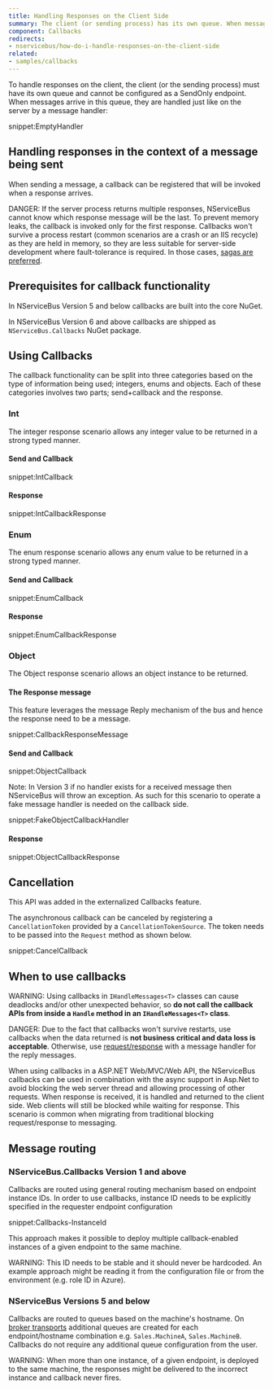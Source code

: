 ```yaml
---
title: Handling Responses on the Client Side
summary: The client (or sending process) has its own queue. When messages arrive in the queue, they are handled by a message handler.
component: Callbacks
redirects:
- nservicebus/how-do-i-handle-responses-on-the-client-side
related:
- samples/callbacks
---
```


To handle responses on the client, the client (or the sending process) must have its own queue and cannot be configured as a SendOnly endpoint. When messages arrive in this queue, they are handled just like on the server by a message handler:


snippet:EmptyHandler


## Handling responses in the context of a message being sent

When sending a message, a callback can be registered that will be invoked when a response arrives.

DANGER: If the server process returns multiple responses, NServiceBus cannot know which response message will be the last. To prevent memory leaks, the callback is invoked only for the first response. Callbacks won't survive a process restart (common scenarios are a crash or an IIS recycle) as they are held in memory, so they are less suitable for server-side development where fault-tolerance is required. In those cases, [sagas are preferred](/nservicebus/sagas/).


## Prerequisites for callback functionality

In NServiceBus Version 5 and below callbacks are built into the core NuGet.

In NServiceBus Version 6 and above callbacks are shipped as `NServiceBus.Callbacks` NuGet package.


## Using Callbacks

The callback functionality can be split into three categories based on the type of information being used; integers, enums and objects. Each of these categories involves two parts; send+callback and the response.


### Int

The integer response scenario allows any integer value to be returned in a strong typed manner.


#### Send and Callback

snippet:IntCallback


#### Response

snippet:IntCallbackResponse


### Enum

The enum response scenario allows any enum value to be returned in a strong typed manner.


#### Send and Callback

snippet:EnumCallback


#### Response

snippet:EnumCallbackResponse


### Object

The Object response scenario allows an object instance to be returned.


#### The Response message

This feature leverages the message Reply mechanism of the bus and hence the response need to be a message.

snippet:CallbackResponseMessage


#### Send and Callback

snippet:ObjectCallback

Note: In Version 3 if no handler exists for a received message then NServiceBus will throw an exception. As such for this scenario to operate a fake message handler is needed on the callback side.

snippet:FakeObjectCallbackHandler


#### Response

snippet:ObjectCallbackResponse


## Cancellation

This API was added in the externalized Callbacks feature.

The asynchronous callback can be canceled by registering a `CancellationToken` provided by a `CancellationTokenSource`. The token needs to be passed into the `Request` method as shown below.

snippet:CancelCallback


## When to use callbacks

WARNING: Using callbacks in `IHandleMessages<T>` classes can cause deadlocks and/or other unexpected behavior, so **do not call the callback APIs from inside a `Handle` method in an `IHandleMessages<T>` class**.

DANGER: Due to the fact that callbacks won't survive restarts, use callbacks when the data returned is **not business critical and data loss is acceptable**. Otherwise, use [request/response](/samples/fullduplex) with a message handler for the reply messages.

When using callbacks in a ASP.NET Web/MVC/Web API, the NServiceBus callbacks can be used in combination with the async support in Asp.Net to avoid blocking the web server thread and allowing processing of other requests. When response is received, it is handled and returned to the client side. Web clients will still be blocked while waiting for response. This scenario is common when migrating from traditional blocking request/response to messaging.


## Message routing


### NServiceBus.Callbacks Version 1 and above

Callbacks are routed using general routing mechanism based on endpoint instance IDs. In order to use callbacks, instance ID needs to be explicitly specified in the requester endpoint configuration

snippet:Callbacks-InstanceId

This approach makes it possible to deploy multiple callback-enabled instances of a given endpoint to the same machine.

WARNING: This ID needs to be stable and it should never be hardcoded. An example approach might be reading it from the configuration file or from the environment (e.g. role ID in Azure).


### NServiceBus Versions 5 and below

Callbacks are routed to queues based on the machine's hostname. On [broker transports](/nservicebus/transports/#types-of-transports-broker-transports) additional queues are created for each endpoint/hostname combination e.g. `Sales.MachineA`, `Sales.MachineB`. Callbacks do not require any additional queue configuration from the user.

WARNING: When more than one instance, of a given endpoint, is deployed to the same machine, the responses might be delivered to the incorrect instance and callback never fires.
